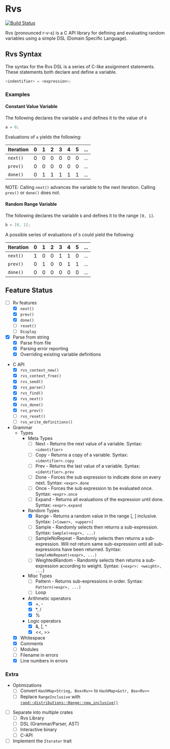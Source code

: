 # Rvs

[![Build Status](https://travis-ci.org/rfdonnelly/rvs.svg?branch=master)](https://travis-ci.org/rfdonnelly/rvs)

Rvs (pronounced r-v-s) is a C API library for defining and evaluating random
variables using a simple DSL (Domain Specific Language).

## Rvs Syntax

The syntax for the Rvs DSL is a series of C-like assignment statements.  These
statements both declare and define a variable.

```C
<indentifier> = <expression>;
```

### Examples

#### Constant Value Variable

The following declares the variable `a` and defines it to the value of `0`

```C
a = 0;
```

Evaluations of `a` yields the following:

| Iteration |  0  |  1  |  2  |  3  |  4  |  5  | ... |
| --------- | --- | --- | --- | --- | --- | --- | --- |
| `next()`  |  0  |  0  |  0  |  0  |  0  |  0  | ... |
| `prev()`  |  0  |  0  |  0  |  0  |  0  |  0  | ... |
| `done()`  |  0  |  1  |  1  |  1  |  1  |  1  | ... |

NOTE: Calling `next()` advances the variable to the next iteration.  Calling
`prev()` or `done()` does not.

#### Random Range Variable

The following declares the variable `b` and defines it to the range `[0,
1]`.

```C
b = [0, 1];
```

A possible series of evaluations of `b` could yield the following:

| Iteration |  0  |  1  |  2  |  3  |  4  |  5  | ... |
| --------- | --- | --- | --- | --- | --- | --- | --- |
| `next()`  |  1  |  0  |  0  |  1  |  1  |  0  | ... |
| `prev()`  |  0  |  1  |  0  |  0  |  1  |  1  | ... |
| `done()`  |  0  |  0  |  0  |  0  |  0  |  0  | ... |

## Feature Status

* [ ] Rv features
  * [x] `next()`
  * [x] `prev()`
  * [x] `done()`
  * [ ] `reset()`
  * [ ] `Display`

* [x] Parse from string
  * [x] Parse from file
  * [x] Parsing error reporting
  * [x] Overriding existing variable definitions

* C API
  * [x] `rvs_context_new()`
  * [x] `rvs_context_free()`
  * [x] `rvs_seed()`
  * [x] `rvs_parse()`
  * [x] `rvs_find()`
  * [x] `rvs_next()`
  * [x] `rvs_done()`
  * [x] `rvs_prev()`
  * [ ] `rvs_reset()`
  * [ ] `rvs_write_definitions()`

* Grammar
  * Types
    * Meta Types
      * [ ] Next - Returns the next value of a variable. Syntax: `<identifier>`
      * [ ] Copy - Returns a copy of a variable. Syntax: `<identifier>.copy`
      * [ ] Prev - Returns the last value of a variable. Syntax:
            `<identifier>.prev`
      * [ ] Done - Forces the sub expression to indicate done on every next.
            Syntax: `<expr>.done`
      * [ ] Once - Forces the sub expression to be evaluated once. Syntax:
            `<expr>.once`
      * [ ] Expand - Returns all evaluations of the expression until done.
            Syntax: `<expr>.expand`
    * Random Types
      * [x] Range - Returns a random value in the range [<lower>, <upper>]
            inclusive.  Syntax: `[<lower>, <upper>]`
      * [ ] Sample - Randomly selects then returns a sub-expression.  Syntax:
            `Sample(<expr>, ...)`
      * [ ] SampleNoRepeat - Randomly selects then returns a sub-expression.
            Will not return same sub-expression until all sub-expressions have
            been returned.  Syntax: `SampleNoRepeat(<expr>, ...)`
      * [ ] WeightedRandom - Randomly selects then returns a sub-expression
            according to weight.  Syntax: `{<expr>: <weight>, ...}`
    * Misc Types
      * [ ] Pattern - Returns sub-expressions in order.  Syntax:
            `Pattern(<expr>, ...)`
      * [ ] Loop
    * Arithmetic operators
      * [x] +, -
      * [x] *, /
      * [x] %
    * Logic operators
      * [x] &, |, ^
      * [x] <<, >>
  * [x] Whitespace
  * [x] Comments
  * [ ] Modules
  * [ ] Filename in errors
  * [x] Line numbers in errors

### Extra

* Optimizations
  * [ ] Convert `HashMap<String, Box<Rv>>` to `HashMap<&str, Box<Rv>>`
  * [ ] Replace `RangeInclusive` with
    [`rand::distributions::Range::new_inclusive()`](https://github.com/rust-lang-nursery/rand/issues/188)
* [ ] Separate into multiple crates
  * [ ] Rvs Library
  * [ ] DSL (Grammar/Parser, AST)
  * [ ] Interactive binary
  * [ ] C-API
* [ ] Implement the `Iterator` trait
